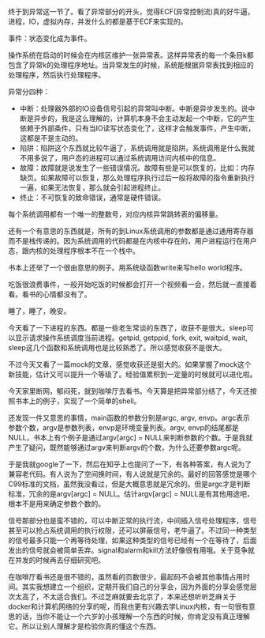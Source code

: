 终于到异常这一节了。看了异常部分的开头，觉得ECF(异常控制流)真的好牛逼，进程，IO，虚拟内存，并发什么的都是基于ECF来实现的。

事件：状态变化成为事件。

操作系统在启动的时候会在内核区维护一张异常表。这样异常表的每一个条目k都包含了异常k的处理程序地址。当异常发生的时候，系统能根据异常表找到相应的处理程序，然后执行处理程序。

异常分四种：
* 中断：处理器外部的IO设备信号引起的异常叫中断。中断是异步发生的。说中断是异步的，我是这么理解的，计算机本身不会主动发起一个中断，它的产生依赖于外部条件，只有当IO读写状态变化了，这样才会触发事件，产生中断，这都是不是主动的。
* 陷阱：陷阱这个东西就比较牛逼了，系统调用就是陷阱。系统调用是什么我就不用多说了，用户态的进程可以通过系统调用访问内核中的信息。
* 故障：故障就是说发生了一些错误情况。故障有些是可以恢复的，比如：内存缺页。如果故障可以恢复，那么处理程序执行过后一般将故障的指令重新执行一遍，如果无法恢复，那么就会引起进程终止。
* 终止：不可恢复的致命错误，通常是硬件错误。

每个系统调用都有一个唯一的整数号，对应内核异常跳转表的偏移量。

还有一个有意思的东西就是，所有的到Linux系统调用的参数都是通过通用寄存器而不是栈传递的。因为系统调用的代码都是在内核中存在的，用户进程运行在用户态，跟内核的处理程序根本不在一个栈中。

书本上还举了一个很由意思的例子。用系统级函数write来写hello world程序。

吃饭很浪费事件，一般开始吃饭的时候都会打开一个视频看一会，然后就一直接着看。看书的心情都没有了。

睡了，睡了，晚安。

今天看了一下进程的东西。都是一些老生常谈的东西了，收获不是很大。sleep可以显示请求操作系统调度当前进程。getpid, getppid, fork, exit, waitpid, wait, sleep这几个函数和系统调用也是比较熟悉了。所以感觉收获不是很大。

不过今天又看了一篇mock的文章，感觉收获还是挺大的。如果掌握了mock这个新技能，估计又可以提升一个等级了。经验值累积到一定量的时候就可以进化啦。

今天家里断网，郁闷死，就到咖啡厅去看书。今天算是把异常部分结了，今天还按照书本上的例子，实现了一个简单的shell。

还发现一件又意思的事情，main函数的参数分别是argc, argv, envp。argc表示参数个数，argv是参数列表，envp是环境变量列表。argv, envp的结尾都是NULL，书本上有个例子是通过argv[argc] = NULL来判断参数的个数。于是我就产生了疑问，既然能够通过argv来判断argv的个数，为什么还要参数argc呢。

于是我就google了一下，然后在知乎上也提问了一下，有各种答案，有人说为了兼容老代码。有人说为了空间换时间，有人说就是冗余的。最好的回答感觉是哪个C99标准的文档，虽然我没看过，但是大概意思就是冗余的。但是argc才是判断标准，冗余的是argv[argc] = NULL。估计argv[argc] = NULL是有其他用途吧，根本不是用来确定参数个数的。

信号那部分也是蛮不错的，可以中断正常的执行流，中间插入信号处理程序，信号甚至可以抢占系统调用的执行权限，还可以屏蔽信号，老牛逼了。不过同一种类型的信号最多只能一个再等待处理，如果这种类型的信号已经有一个在等待了，后面发出的信号就会被简单丢弃。signal和alarm和kill方法好像很有用哦。关于竞争就在并发的时候再去仔细研究吧。

在咖啡厅看书还是很不错的，虽然看的页数很少，最起码不会被其他事情占用时间。其实我想建立一个组织，定期开我们自己的分享会，因为外面的分享会感觉层次太高了，不太适合我们。不过芝麻就要去北京了，本来还想听听芝麻关于docker和计算机网络的分享的呢，而我也更有兴趣去学Linux内核，有一句很有意思的话，当你不能让一个六岁的小孩理解一个东西的时候，你肯定没有真正理解它。所以让别人理解才是检验你真的懂这个东西。
